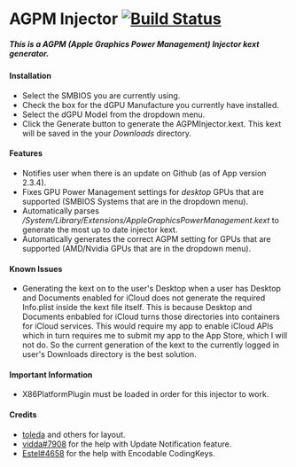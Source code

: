 AGPM Injector  [![Build Status](https://app.bitrise.io/app/7da5df68f87d8ead/status.svg?token=0ZvDsUsWHjLzXz1EA_IuYQ&branch=master)](https://app.bitrise.io/app/7da5df68f87d8ead)
=============
##### This is a AGPM (Apple Graphics Power Management) Injector kext generator.

#### Installation
- Select the SMBIOS you are currently using.
- Check the box for the dGPU Manufacture you currently have installed.
- Select the dGPU Model from the dropdown menu.
- Click the Generate button to generate the AGPMInjector.kext. This kext will be saved in the your *Downloads* directory.

#### Features
- Notifies user when there is an update on Github (as of App version 2.3.4).
- Fixes GPU Power Management settings for *desktop* GPUs that are supported (SMBIOS Systems that are in the dropdown menu).
- Automatically parses */System/Library/Extensions/AppleGraphicsPowerManagement.kext* to generate the most up to date injector kext.
- Automatically generates the correct AGPM setting for GPUs that are supported (AMD/Nvidia GPUs that are in the dropdown menu).

#### Known Issues
- Generating the kext on to the user's Desktop when a user has Desktop and Documents enabled for iCloud does not generate the required Info.plist inside the kext file itself. This is because Desktop and Documents enbabled for iCloud turns those directories into containers for iCloud services. This would require my app to enable iCloud APIs which in turn requires me to submit my app to the App Store, which I will not do. So the current generation of the kext to the currently logged in user's Downloads directory is the best solution.

#### Important Information
- X86PlatformPlugin must be loaded in order for this injector to work.

#### Credits
- [toleda](https://github.com/toleda) and others for layout.
- [vidda#7908](https://discord.gg/fSSmfq) for the help with Update Notification feature.
- [Estel#4658](https://discord.gg/fSSmfq) for the help with Encodable CodingKeys.
